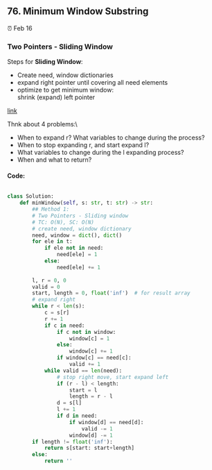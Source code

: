 ## 76. Minimum Window Substring

:alarm_clock: Feb 16

### Two Pointers - Sliding Window
Steps for **Sliding Window**: 
- Create need, window dictionaries
- expand right pointer until covering all need elements
- optimize to get minimum window:\
  shrink (expand) left pointer
  
[link](https://mp.weixin.qq.com/s?__biz=MzAxODQxMDM0Mw==&mid=2247497171&idx=1&sn=faa317e8acf4d28859257794aaf933b7&scene=21#wechat_redirect)

Thnk about 4 problems:\
- When to expand r? What variables to change during the process?
- When to stop expanding r, and start expand l?
- What variables to change during the l expanding process?
- When and what to return?

#### Code:
```python

class Solution:
    def minWindow(self, s: str, t: str) -> str:
        ## Method 1:
        # Two Pointers - Sliding window
        # TC: O(N), SC: O(N)
        # create need, window dictionary
        need, window = dict(), dict()
        for ele in t:
            if ele not in need:
                need[ele] = 1  
            else:
                need[ele] += 1
        
        l, r = 0, 0
        valid = 0
        start, length = 0, float('inf')  # for result array
        # expand right
        while r < len(s):
            c = s[r]
            r += 1
            if c in need:
                if c not in window:
                    window[c] = 1  
                else: 
                    window[c] += 1
                if window[c] == need[c]:
                    valid += 1
            while valid == len(need):
                # stop right move, start expand left
                if (r - l) < length:
                    start = l
                    length = r - l
                d = s[l]
                l += 1
                if d in need:
                    if window[d] == need[d]:
                        valid -= 1
                    window[d] -= 1
        if length != float('inf'):
            return s[start: start+length]
        else:
            return '' 

```
